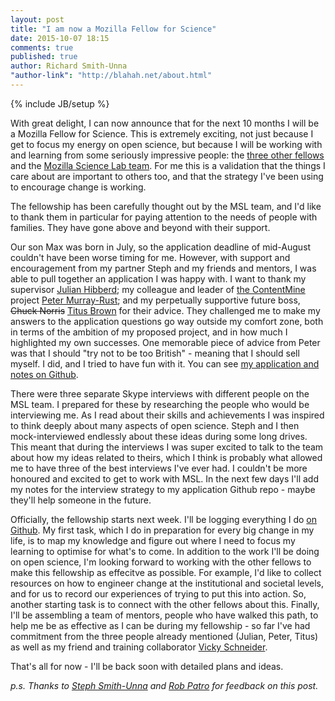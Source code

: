 ```yaml
---
layout: post
title: "I am now a Mozilla Fellow for Science"
date: 2015-10-07 18:15
comments: true
published: true
author: Richard Smith-Unna
"author-link": "http://blahah.net/about.html"
---
```


{% include JB/setup %}

With great delight, I can now announce that for the next 10 months I will be a Mozilla Fellow for Science. This is extremely exciting, not just because I get to focus my energy on open science, but because I will be working with and learning from some seriously impressive people: the [three other fellows](https://www.mozillascience.org/announcing-our-2015-mozilla-fellows-for-science) and the [Mozilla Science Lab team](https://wiki.mozilla.org/ScienceLab). For me this is a validation that the things I care about are important to others too, and that the strategy I've been using to encourage change is working.

<!-- more -->

The fellowship has been carefully thought out by the MSL team, and I'd like to thank them in particular for paying attention to the needs of people with families. They have gone above and beyond with their support.

Our son Max was born in July, so the application deadline of mid-August couldn't have been worse timing for me. However, with support and encouragement from my partner Steph and my friends and mentors, I was able to pull together an application I was happy with. I want to thank my supervisor [Julian Hibberd](http://hibberdlab.com/); my colleague and leader of [the ContentMine](http://contentmine.org) project [Peter Murray-Rust](https://twitter.com/petermurrayrust); and my perpetually supportive future boss, <span style="text-decoration: line-through;">Chuck Norris</span> [Titus Brown](https://twitter.com/ctitusbrown) for their advice. They challenged me to make my answers to the application questions go way outside my comfort zone, both in terms of the ambition of my proposed project, and in how much I highlighted my own successes. One memorable piece of advice from Peter was that I should "try not to be too British" - meaning that I should sell myself. I did, and I tried to have fun with it. You can see [my application and notes on Github](https://github.com/Blahah/mozilla_science_fellowship_application).

There were three separate Skype interviews with different people on the MSL team. I prepared for these by researching the people who would be interviewing me. As I read about their skills and achievements I was inspired to think deeply about many aspects of open science. Steph and I then mock-interviewed endlessly about these ideas during some long drives. This meant that during the interviews I was super excited to talk to the team about how my ideas related to theirs, which I think is probably what allowed me to have three of the best interviews I've ever had. I couldn't be more honoured and excited to get to work with MSL. In the next few days I'll add my notes for the interview strategy to my application Github repo - maybe they'll help someone in the future.

Officially, the fellowship starts next week. I'll be logging everything I do [on Github](https://github.com/Blahah/mozilla_science_fellowship). My first task, which I do in preparation for every big change in my life, is to map my knowledge and figure out where I need to focus my learning to optimise for what's to come. In addition to the work I'll be doing on open science, I'm looking forward to working with the other fellows to make this fellowship as effecitve as possible. For example, I'd like to collect resources on how to engineer change at the institutional and societal levels, and for us to record our experiences of trying to put this into action. So, another starting task is to connect with the other fellows about this. Finally, I'll be assembling a team of mentors, people who have walked this path, to help me be as effective as I can be during my fellowship - so far I've had commitment from the three people already mentioned (Julian, Peter, Titus) as well as my friend and training collaborator [Vicky Schneider](https://twitter.com/MVickySchneider).

That's all for now - I'll be back soon with detailed plans and ideas.

_p.s. Thanks to [Steph Smith-Unna](https://twitter.com/treblesteph) and [Rob Patro](https://twitter.com/nomad421) for feedback on this post._
